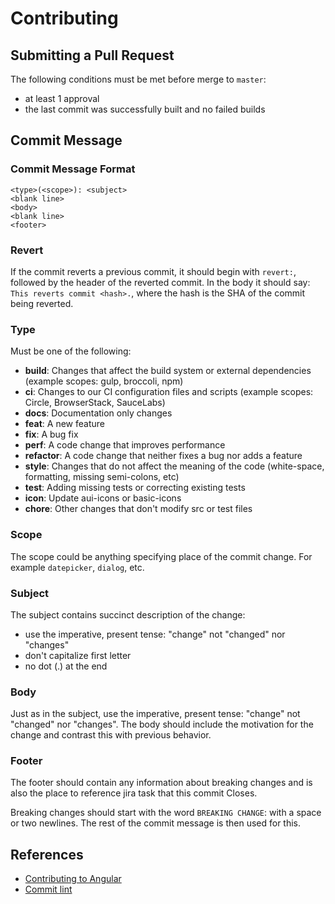 # Contributing

## Submitting a Pull Request

The following conditions must be met before merge to `master`:

- at least 1 approval
- the last commit was successfully built and no failed builds

## Commit Message

### Commit Message Format

```text
<type>(<scope>): <subject>
<blank line>
<body>
<blank line>
<footer>
```

### Revert

If the commit reverts a previous commit, it should begin with `revert:`, followed by the header of the reverted commit. In the body it should say: `This reverts commit <hash>.`, where the hash is the SHA of the commit being reverted.

### Type

Must be one of the following:

- **build**: Changes that affect the build system or external dependencies (example scopes: gulp, broccoli, npm)
- **ci**: Changes to our CI configuration files and scripts (example scopes: Circle, BrowserStack, SauceLabs)
- **docs**: Documentation only changes
- **feat**: A new feature
- **fix**: A bug fix
- **perf**: A code change that improves performance
- **refactor**: A code change that neither fixes a bug nor adds a feature
- **style**: Changes that do not affect the meaning of the code (white-space, formatting, missing semi-colons, etc)
- **test**: Adding missing tests or correcting existing tests
- **icon**: Update aui-icons or basic-icons
- **chore**: Other changes that don't modify src or test files

### Scope

The scope could be anything specifying place of the commit change. For example `datepicker`, `dialog`, etc.

### Subject

The subject contains succinct description of the change:

- use the imperative, present tense: "change" not "changed" nor "changes"
- don't capitalize first letter
- no dot (.) at the end

### Body

Just as in the subject, use the imperative, present tense: "change" not "changed" nor "changes". The body should include the motivation for the change and contrast this with previous behavior.

### Footer

The footer should contain any information about breaking changes and is also the place to reference jira task that this commit Closes.

Breaking changes should start with the word `BREAKING CHANGE`: with a space or two newlines. The rest of the commit message is then used for this.

## References

- [Contributing to Angular](https://github.com/angular/angular/blob/master/CONTRIBUTING.md)
- [Commit lint](https://github.com/conventional-changelog/commitlint)
